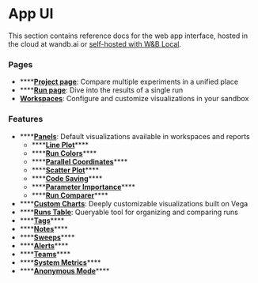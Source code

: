 # App UI

This section contains reference docs for the web app interface, hosted in the cloud at wandb.ai or [self-hosted with W&B Local](../../guides/sweeps/self-hosted/).

### Pages

* \*\*\*\*[**Project page**](pages/project-page.md): Compare multiple experiments in a unified place
* \*\*\*\*[**Run page**](pages/run-page.md): Dive into the results of a single run
* [**Workspaces**](pages/workspaces.md): Configure and customize visualizations in your sandbox

### Feature**s**

* \*\*\*\*[**Panels**](features/panels/): Default visualizations available in workspaces and reports
  * \*\*\*\*[**Line Plot**](features/panels/line-plot/)\*\*\*\*
  * \*\*\*\*[**Run Colors**](features/panels/run-colors.md)\*\*\*\*
  * \*\*\*\*[**Parallel Coordinates**](features/panels/parallel-coordinates.md)\*\*\*\*
  * \*\*\*\*[**Scatter Plot**](features/panels/scatter-plot.md)\*\*\*\*
  * \*\*\*\*[**Code Saving**](features/panels/code.md)\*\*\*\*
  * \*\*\*\*[**Parameter Importance**](features/panels/parameter-importance.md)\*\*\*\*
  * \*\*\*\*[**Run Comparer**](features/panels/run-comparer.md)\*\*\*\*
* \*\*\*\*[**Custom Charts**](features/custom-charts/): Deeply customizable visualizations built on Vega
* \*\*\*\*[**Runs Table**](features/runs-table.md): Queryable tool for organizing and comparing runs
* \*\*\*\*[**Tags**](features/tags.md)\*\*\*\*
* \*\*\*\*[**Notes**](features/notes.md)\*\*\*\*
* \*\*\*\*[**Sweeps**](features/sweeps.md)\*\*\*\*
* \*\*\*\*[**Alerts**](features/alerts.md)\*\*\*\*
* \*\*\*\*[**Teams**](features/teams.md)\*\*\*\*
* \*\*\*\*[**System Metrics**](features/system-metrics.md)\*\*\*\*
* \*\*\*\*[**Anonymous Mode**](features/anon.md)\*\*\*\*


